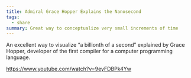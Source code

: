 ```yaml
---
title: Admiral Grace Hopper Explains the Nanosecond
tags:
  - share
summary: Great way to conceptualize very small increments of time
---
```

An excellent way to visualize “a billionth of a second” explained by Grace Hopper, developer of the first compiler for a computer programming language.

<https://www.youtube.com/watch?v=9eyFDBPk4Yw>
